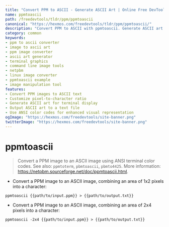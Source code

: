 ```yaml
---
title: "Convert PPM to ASCII - Generate ASCII Art | Online Free DevTools by Hexmos"
name: ppmtoascii
path: /freedevtools/tldr/ppm/ppmtoascii
canonical: "https://hexmos.com/freedevtools/tldr/ppm/ppmtoascii/"
description: "Convert PPM to ASCII with ppmtoascii. Generate ASCII art from images using ANSI terminal color codes. Free online tool, no registration required."
category: common
keywords:
- ppm to ascii converter
- image to ascii art
- ppm image converter
- ascii art generator
- terminal graphics
- command line image tools
- netpbm
- linux image converter
- ppmtoascii example
- image manipulation tool
features:
- Convert PPM images to ASCII text
- Customize pixel-to-character ratio
- Generate ASCII art for terminal display
- Output ASCII art to a text file
- Use ANSI color codes for enhanced visual representation
ogImage: "https://hexmos.com/freedevtools/site-banner.png"
twitterImage: "https://hexmos.com/freedevtools/site-banner.png"
---
```


# ppmtoascii

> Convert a PPM image to an ASCII image using ANSI terminal color codes.
> See also: `ppmtoterm`, `pbmtoascii`, `pbmto4425`.
> More information: <https://netpbm.sourceforge.net/doc/ppmtoascii.html>.

- Convert a PPM image to an ASCII image, combining an area of 1x2 pixels into a character:

`ppmtoascii {{path/to/input.ppm}} > {{path/to/output.txt}}`

- Convert a PPM image to an ASCII image, combining an area of 2x4 pixels into a character:

`ppmtoascii -2x4 {{path/to/input.ppm}} > {{path/to/output.txt}}`
